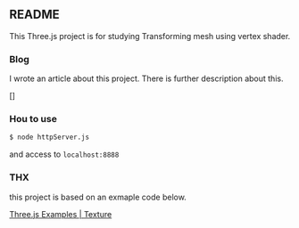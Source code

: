 ## README

This Three.js project is for studying Transforming mesh using vertex shader.

### Blog

I wrote an article about this project. There is further description about this.

[]

### Hou to use

```sh
$ node httpServer.js
```

and access to `localhost:8888`

### THX

this project is based on an exmaple code below.

[Three.js Examples | Texture](http://stemkoski.github.io/Three.js/Textures.html)